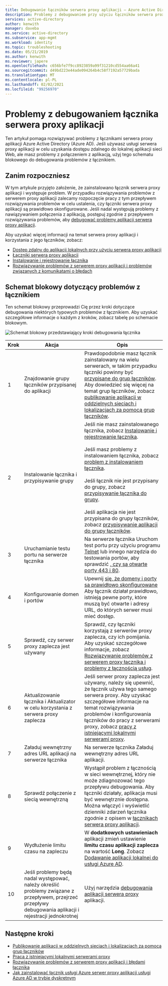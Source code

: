 ```yaml
---
title: Debugowanie łączników serwera proxy aplikacji — Azure Active Directory | Microsoft Docs
description: Problemy z debugowaniem przy użyciu łączników serwera proxy aplikacji Azure Active Directory (Azure AD).
services: active-directory
author: kenwith
manager: daveba
ms.service: active-directory
ms.subservice: app-mgmt
ms.workload: identity
ms.topic: troubleshooting
ms.date: 05/21/2019
ms.author: kenwith
ms.reviewer: japere
ms.openlocfilehash: c656bfe7f9cc8923859a99f31210cd554aa66a41
ms.sourcegitcommit: d49bd223e44ade094264b4c58f7192a57729bada
ms.translationtype: MT
ms.contentlocale: pl-PL
ms.lasthandoff: 02/02/2021
ms.locfileid: "99256970"
---
```

# <a name="debug-application-proxy-connector-issues"></a>Problemy z debugowaniem łącznika serwera proxy aplikacji 

Ten artykuł pomaga rozwiązywać problemy z łącznikami serwera proxy aplikacji Azure Active Directory (Azure AD). Jeśli używasz usługi serwera proxy aplikacji w celu uzyskania dostępu zdalnego do lokalnej aplikacji sieci Web, ale masz problemy z połączeniem z aplikacją, użyj tego schematu blokowego do debugowania problemów z łącznikiem. 

## <a name="before-you-begin"></a>Zanim rozpoczniesz

W tym artykule przyjęto założenie, że zainstalowano łącznik serwera proxy aplikacji i występuje problem. W przypadku rozwiązywania problemów z serwerem proxy aplikacji zalecamy rozpoczęcie pracy z tym przepływem rozwiązywania problemów w celu ustalenia, czy łączniki serwera proxy aplikacji są prawidłowo skonfigurowane. Jeśli nadal występują problemy z nawiązywaniem połączenia z aplikacją, postępuj zgodnie z przepływem rozwiązywania problemów, aby [debugować problemy aplikacji serwera proxy aplikacji](application-proxy-debug-apps.md).  


Aby uzyskać więcej informacji na temat serwera proxy aplikacji i korzystania z jego łączników, zobacz:

- [Dostęp zdalny do aplikacji lokalnych przy użyciu serwera proxy aplikacji](application-proxy.md)
- [Łączniki serwera proxy aplikacji](application-proxy-connectors.md)
- [Instalowanie i rejestrowanie łącznika](application-proxy-add-on-premises-application.md)
- [Rozwiązywanie problemów z serwerem proxy aplikacji i problemów związanych z komunikatami o błędach](application-proxy-troubleshoot.md)

## <a name="flowchart-for-connector-issues"></a>Schemat blokowy dotyczący problemów z łącznikiem

Ten schemat blokowy przeprowadzi Cię przez kroki dotyczące debugowania niektórych typowych problemów z łącznikiem. Aby uzyskać szczegółowe informacje o każdym z kroków, zobacz tabelę po schemacie blokowym.

![Schemat blokowy przedstawiający kroki debugowania łącznika](media/application-proxy-debug-connectors/application-proxy-connector-debugging-flowchart.png)

| Krok | Akcja | Opis |
|---------|---------|---------|
|1 | Znajdowanie grupy łączników przypisanej do aplikacji | Prawdopodobnie masz łącznik zainstalowany na wielu serwerach, w takim przypadku łączniki powinny być [przypisane do grup łączników](application-proxy-connector-groups.md#assign-applications-to-your-connector-groups). Aby dowiedzieć się więcej na temat grup łączników, zobacz [publikowanie aplikacji w oddzielnych sieciach i lokalizacjach za pomocą grup łączników](application-proxy-connector-groups.md). |
|2 | Instalowanie łącznika i przypisywanie grupy | Jeśli nie masz zainstalowanego łącznika, zobacz [Instalowanie i rejestrowanie łącznika](application-proxy-add-on-premises-application.md#install-and-register-a-connector).<br></br> Jeśli masz problemy z instalowaniem łącznika, zobacz [problem z instalowaniem łącznika](application-proxy-connector-installation-problem.md).<br></br> Jeśli łącznik nie jest przypisany do grupy, zobacz [przypisywanie łącznika do grupy](application-proxy-connector-groups.md#create-connector-groups).<br></br>Jeśli aplikacja nie jest przypisana do grupy łączników, zobacz [przypisywanie aplikacji do grupy łączników](application-proxy-connector-groups.md#assign-applications-to-your-connector-groups).|
|3 | Uruchamianie testu portu na serwerze łącznika | Na serwerze łącznika Uruchom test portu przy użyciu programu [Telnet](/windows-server/administration/windows-commands/telnet) lub innego narzędzia do testowania portów, aby sprawdzić [, czy są otwarte porty 443 i 80](application-proxy-add-on-premises-application.md#open-ports).|
|4 | Konfigurowanie domen i portów | Upewnij [się, że domeny i porty są prawidłowo skonfigurowane](application-proxy-add-on-premises-application.md#prepare-your-on-premises-environment) Aby łącznik działał prawidłowo, istnieją pewne porty, które muszą być otwarte i adresy URL, do których serwer musi mieć dostęp. |
|5 | Sprawdź, czy serwer proxy zaplecza jest używany | Sprawdź, czy łączniki korzystają z serwerów proxy zaplecza, czy ich pomijania. Aby uzyskać szczegółowe informacje, zobacz [Rozwiązywanie problemów z serwerem proxy łącznika i problemy z łącznością usług](application-proxy-configure-connectors-with-proxy-servers.md#troubleshoot-connector-proxy-problems-and-service-connectivity-issues). |
|6 | Aktualizowanie łącznika i Aktualizator w celu korzystania z serwera proxy zaplecza | Jeśli serwer proxy zaplecza jest używany, należy się upewnić, że łącznik używa tego samego serwera proxy. Aby uzyskać szczegółowe informacje na temat rozwiązywania problemów i konfigurowania łączników do pracy z serwerami proxy, zobacz [pracy z istniejącymi lokalnymi serwerami proxy](application-proxy-configure-connectors-with-proxy-servers.md). |
|7 | Załaduj wewnętrzny adres URL aplikacji na serwerze łącznika | Na serwerze łącznika Załaduj wewnętrzny adres URL aplikacji. |
|8 | Sprawdź połączenie z siecią wewnętrzną | Wystąpił problem z łącznością w sieci wewnętrznej, który nie może zdiagnozować tego przepływu debugowania. Aby łączniki działały, aplikacja musi być wewnętrznie dostępna. Można włączyć i wyświetlić dzienniki zdarzeń łącznika zgodnie z opisem w [łącznikach serwera proxy aplikacji](application-proxy-connectors.md#under-the-hood). |
|9 | Wydłużenie limitu czasu na zapleczu | W **dodatkowych ustawieniach** aplikacji zmień ustawienie **limitu czasu aplikacji zaplecza** na wartość **Long**. Zobacz [Dodawanie aplikacji lokalnej do usługi Azure AD](application-proxy-add-on-premises-application.md#add-an-on-premises-app-to-azure-ad). |
|10 | Jeśli problemy będą nadal występować, należy określić problemy związane z przepływem, przejrzeć przepływy debugowania aplikacji i rejestracji jednokrotnej | Użyj narzędzia [debugowania aplikacji serwera proxy](application-proxy-debug-apps.md) aplikacji. |

## <a name="next-steps"></a>Następne kroki


* [Publikowanie aplikacji w oddzielnych sieciach i lokalizacjach za pomocą grup łączników](application-proxy-connector-groups.md)
* [Praca z istniejącymi lokalnymi serwerami proxy](application-proxy-configure-connectors-with-proxy-servers.md)
* [Rozwiązywanie problemów z serwerem proxy aplikacji i błędami łącznika](application-proxy-troubleshoot.md)
* [Jak zainstalować łącznik usługi Azure serwer proxy aplikacji usługi Azure AD w trybie dyskretnym](application-proxy-register-connector-powershell.md)